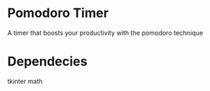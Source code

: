 # Pomodoro Timer
A timer that boosts your productivity with the pomodoro technique

# Dependecies
tkinter
math
